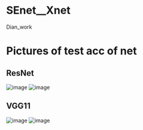 # SEnet__Xnet
Dian_work
# Pictures of test acc of net 
## ResNet
![image](https://github.com/basketballandlearn/SEnet__Xnet/blob/master/ResNet.png)
![image](https://github.com/basketballandlearn/SEnet__Xnet/blob/master/SE_ResNet.png)
## VGG11
![image](https://github.com/basketballandlearn/SEnet__Xnet/blob/master/VGG11.png)
![image](https://github.com/basketballandlearn/SEnet__Xnet/blob/master/SE_VGG.png)